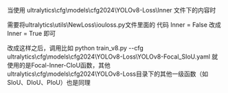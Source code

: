 当使用 ultralytics\cfg\models\cfg2024\YOLOv8-Loss\Inner 文件下的内容时

需要将ultralytics\utils\NewLoss\iouloss.py文件里面的
代码
Inner = False
改成
Inner = True
即可


改成这样之后，调用比如 python train_v8.py --cfg ultralytics\cfg\models\cfg2024\YOLOv8-Loss\YOLOv8-Focal_SIoU.yaml
就使用的是Focal-Inner-CIoU函数，其他ultralytics\cfg\models\cfg2024\YOLOv8-Loss目录下的其他一级函数（如SIoU、DIoU、PIoU）也是同理
